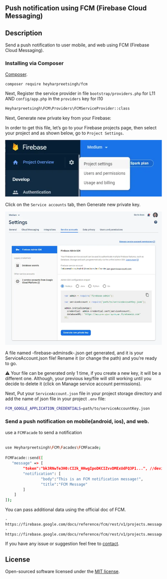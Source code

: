 ## Push notification using FCM (Firebase Cloud Messaging)

## Description
Send a push notification to user mobile, and web using FCM (Firebase Cloud Messaging).

### Installing via Composer

[Composer](http://getcomposer.org).

```bash
composer require heyharpreetsingh/fcm
```

Next, Register the service provider in file `bootstrap/providers.php` for L11 AND `config/app.php` in the `providers` key for l10

```bash
Heyharpreetsingh\FCM\Providers\FCMServiceProvider::class
```
Next, Generate new private key from your Firebase:

In order to get this file, let’s go to your Firebase projects page, then select your project and as shown below, go to `Project Settings`.

![alt text](image.png)

Click on the `Service accounts` tab, then Generate new private key.

![alt text](image-1.png)

A file named <your-project>-firebase-adminsdk-<first-numbers-of your-key>.json get generated, and it is your ServiceAccount.json file! Rename it (or change the path) and you’re ready to go.

⚠️ Your file can be generated only 1 time, if you create a new key, it will be a different one. Although, your previous key/file will still working until you decide to delete it (click on Manage service account permissions).

Next, Put your `ServiceAccount.json` file in your project storage directory and add the name of json file in your project `.env` file:

```bash
FCM_GOOGLE_APPLICATION_CREDENTIALS=path/to/serviceAccountKey.json
```

### Send a push notification on mobile(android, ios), and web.

use a `FCMFacade` to send a notification

```bash

use Heyharpreetsingh\FCM\Facades\FCMFacade;

FCMFacade::send([
   "message" => [
        "token":"bk3RNwTe3H0:CI2k_HHwgIpoDKCIZvvDMExUdFQ3P1...", //device token
        "notification": [
                "body":"This is an FCM notification message!",
                "title":"FCM Message"
        ]
    ]
]);

```

You can pass additional data using the official doc of FCM.

    - https://firebase.google.com/docs/reference/fcm/rest/v1/projects.messages/send
    - https://firebase.google.com/docs/reference/fcm/rest/v1/projects.messages#Message

If you have any issue or suggestion feel free to [contact](mailto:heyharpreetsingh@gmail.com "mail").

## License

Open-sourced software licensed under the [MIT license](https://opensource.org/licenses/MIT).
